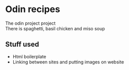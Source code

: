 # Odin recipes

The odin project project  
There is spaghetti, basil chicken and miso soup

## Stuff used

- Html boilerplate
- Linking between sites and putting images on website
